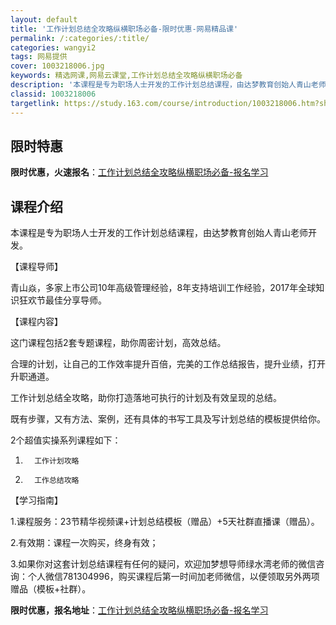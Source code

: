 ```yaml
---
layout: default
title: '工作计划总结全攻略纵横职场必备-限时优惠-网易精品课'
permalink: /:categories/:title/
categories: wangyi2
tags: 网易提供
cover: 1003218006.jpg
keywords: 精选网课,网易云课堂,工作计划总结全攻略纵横职场必备
description: '本课程是专为职场人士开发的工作计划总结课程，由达梦教育创始人青山老师开发。【课程导师】青山焱，多家上市公司10年高级管理'
classid: 1003218006
targetlink: https://study.163.com/course/introduction/1003218006.htm?share=1&shareId=1025206652&utm_campaign=share&utm_medium=iphoneShare&utm_source=&utm_u=1025206652
---
```


## 限时特惠

**限时优惠，火速报名**：[工作计划总结全攻略纵横职场必备-报名学习](https://study.163.com/course/introduction/1003218006.htm?share=1&shareId=1025206652&utm_campaign=share&utm_medium=iphoneShare&utm_source=&utm_u=1025206652)

## 课程介绍

本课程是专为职场人士开发的工作计划总结课程，由达梦教育创始人青山老师开发。



【课程导师】

青山焱，多家上市公司10年高级管理经验，8年支持培训工作经验，2017年全球知识狂欢节最佳分享导师。



【课程内容】

这门课程包括2套专题课程，助你周密计划，高效总结。



合理的计划，让自己的工作效率提升百倍，完美的工作总结报告，提升业绩，打开升职通道。



工作计划总结全攻略，助你打造落地可执行的计划及有效呈现的总结。



既有步骤，又有方法、案例，还有具体的书写工具及写计划总结的模板提供给你。



2个超值实操系列课程如下：

1.       工作计划攻略

2.       工作总结攻略



【学习指南】

1.课程服务：23节精华视频课+计划总结模板（赠品）+5天社群直播课（赠品）。

2.有效期：课程一次购买，终身有效；

3.如果你对这套计划总结课程有任何的疑问，欢迎加梦想导师绿水湾老师的微信咨询：个人微信781304996，购买课程后第一时间加老师微信，以便领取另外两项赠品（模板+社群）。

**限时优惠，报名地址**：[工作计划总结全攻略纵横职场必备-报名学习](https://study.163.com/course/introduction/1003218006.htm?share=1&shareId=1025206652&utm_campaign=share&utm_medium=iphoneShare&utm_source=&utm_u=1025206652)

